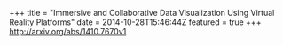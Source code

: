 +++
title = "Immersive and Collaborative Data Visualization Using Virtual Reality   Platforms"
date = 2014-10-28T15:46:44Z
featured = true
+++
http://arxiv.org/abs/1410.7670v1